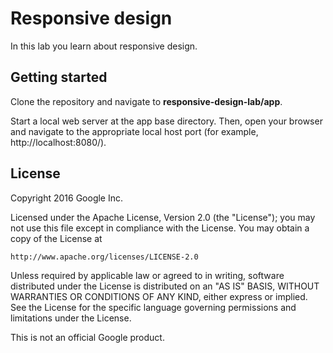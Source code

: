 # Responsive design

In this lab you learn about responsive design.

## Getting started

Clone the repository and navigate to **responsive-design-lab/app**.

Start a local web server at the app base directory. Then, open your browser and
navigate to the appropriate local host port (for example, http://localhost:8080/).

## License

Copyright 2016 Google Inc.

Licensed under the Apache License, Version 2.0 (the "License");
you may not use this file except in compliance with the License.
You may obtain a copy of the License at

    http://www.apache.org/licenses/LICENSE-2.0

Unless required by applicable law or agreed to in writing, software
distributed under the License is distributed on an "AS IS" BASIS,
WITHOUT WARRANTIES OR CONDITIONS OF ANY KIND, either express or implied.
See the License for the specific language governing permissions and
limitations under the License.

This is not an official Google product.
